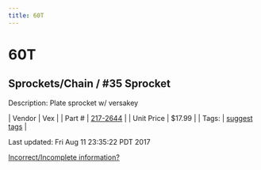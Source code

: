 ```yaml
---
title: 60T
---
```


# 60T
## Sprockets/Chain / #35 Sprocket
Description: 	Plate sprocket w/ versakey 

| Vendor | Vex | 
| Part # | [217-2644](http://www.vexrobotics.com/vexpro/motion/sprockets-and-chain/35-sprockets.html) | 
| Unit Price | $17.99 | 
| Tags: | [suggest tags](https://docs.google.com/forms/d/e/1FAIpQLSeWyY8v3RgOty-MyWmh9U0iivNYN_molChYyS-0U-o-kOAv_g/viewform) | 

Last updated: Fri Aug 11 23:35:22 PDT 2017

 [Incorrect/Incomplete information?](https://docs.google.com/forms/d/e/1FAIpQLSeWyY8v3RgOty-MyWmh9U0iivNYN_molChYyS-0U-o-kOAv_g/viewform)